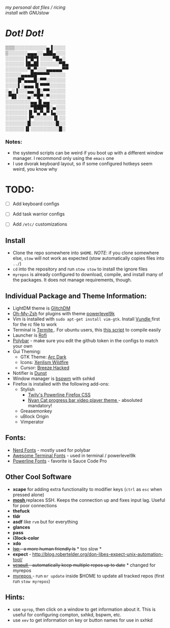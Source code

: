 *my personal dot files / ricing  
install with GNUstow*


# *Dot! Dot!*
▒▒▒░░░░░░░░░░▄▐░░░░  
▒░░░░░░▄▄▄░░▄██▄░░░  
░░░░░░▐▀█▀▌░░░░▀█▄░  
░░░░░░▐█▄█▌░░░░░░▀█▄  
░░░░░░░▀▄▀░░░▄▄▄▄▄▀▀  
░░░░░▄▄▄██▀▀▀▀░░░░░  
░░░░█▀▄▄▄█░▀▀░░░░░░  
░░░░▌░▄▄▄▐▌▀▀▀░░░░░  
░▄░▐░░░▄▄░█░▀▀░░░░░  
░▀█▌░░░▄░▀█▀░▀░░░░░  
░░░░░░░░▄▄▐▌▄▄░░░░░  
░░░░░░░░▀███▀█░▄░░░  
░░░░░░░▐▌▀▄▀▄▀▐▄░░░  
░░░░░░░▐▀░░░░░░▐▌░░  
░░░░░░░█░░░░░░░░█░░  
░░░░░░▐▌░░░░░░░░░█░  

### Notes:

- the systemd scripts can be weird if you boot up with a different window manager.  I recommond only using the `emacs` one
- I use dvorak keyboard layout, so if some configured hotkeys seem weird, you know why

# TODO:

- [ ] Add keyboard configs
- [ ] Add task warrior configs
- [ ] Add `/etc/` customizations



## Install

- Clone the repo somewhere into `$HOME`. *NOTE*: if you clone somewhere else, `stow` will not work as expected (stow automatically copies files into `../`)
- `cd` into the repository and run `stow stow` to install the ignore files
- `myrepos` is already configured to download, compile, and install many of the packages.  It does not manage requirements, though.  


## Individual Package and Theme Information:

- LightDM theme is [GlitchDM](https://github.com/bryanbecker/glitchdm)
- [Oh-My-Zsh](https://github.com/robbyrussell/oh-my-zsh) for plugins with theme [powerlevel9k](https://github.com/bhilburn/powerlevel9k)
- Vim is installed with `sudo apt-get install vim-gtk`.  Install [ Vundle ](https://github.com/VundleVim/Vundle.vim) first for the rc file to work
- Terminal is [ Termite ](https://github.com/thestinger/termite/).  For ubuntu users, this [this script](https://github.com/xiouy/termite-install_ubuntu16.04.1) to compile easily
- Launcher is [Rofi](https://davedavenport.github.io/rofi/)
- [Polybar](git@github.com:jaagr/polybar.git) - make sure you edit the github token in the configs to match your own
- Gui Theming:
  - GTK Theme: [Arc Dark](https://github.com/horst3180/arc-theme)
  - Icons: [Xenlism Wildfire](http://xenlism.github.io/wildfire/)
  - Cursor: [Breeze Hacked](https://www.gnome-look.org/content/show.php/Breeze+Serie?content=169316)
- Notifier is [Dunst](https://github.com/knopwob/dunst)
- Window manager is [bspwm](https://github.com/baskerville/bspwm) with sxhkd
- Firefox is installed with the following add-ons:
  - Stylish
    - [ Twily's Powerline Firefox CSS ]( https://userstyles.org/styles/102262/twily-s-powerline-firefox-css )
    - [ Nyan Cat progress bar video player theme ]( https://userstyles.org/styles/95033/youtube-nyan-cat-progress-bar-video-player-theme) - absoluted mandatory!
  - Greasemonkey
  - uBlock Origin
  - Vimperator
  
## Fonts:

- [Nerd Fonts](https://github.com/ryanoasis/nerd-fonts) - mostly used for polybar
- [Awesome Terminal Fonts](https://github.com/gabrielelana/awesome-terminal-fonts) - used in terminal / powerlevel9k
- [Powerline Fonts](https://github.com/powerline/fonts) - favorite is Sauce Code Pro
  
## Other Cool Software
- **xcape** for adding extra functionality to modifier keys (`ctrl` as `esc` when pressed alone)
- **[ mosh ](https://mosh.org/)** replaces SSH.  Keeps the connection up and fixes input lag.  Useful for poor connections
- **thefuck**
- **tldr**
- **asdf** like `rvm` but for everything
- **glances**
- **pass**
- **i3lock-color**
- **xdo**
- ~~[ lsp ](https://github.com/dborzov/lsp) - a more human friendly ls~~  * too slow *
- **expect** - http://blog.robertelder.org/don-libes-expect-unix-automation-tool/
- ~~[ vcspull ](https://github.com/tony/vcspull) - automatically keep multiple repos up to date~~  * changed for myrepos
- [ myrepos ](https://myrepos.branchable.com/) - run `mr update` inside $HOME to update all tracked repos (first run `stow myrepos`)

## Hints:
- use `xprop`, then click on a window to get information about it.  This is useful for configuring compton, sxhkd, bspwm, etc.
- use `xev` to get information on key or button names for use in sxhkd


